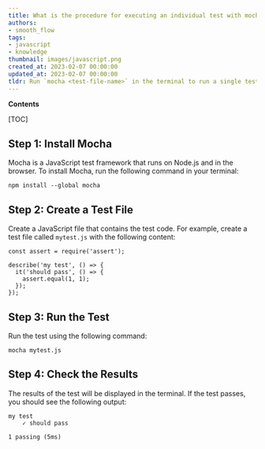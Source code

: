```yaml
---
title: What is the procedure for executing an individual test with mocha?
authors:
- smooth_flow
tags:
- javascript
- knowledge
thumbnail: images/javascript.png
created_at: 2023-02-07 00:00:00
updated_at: 2023-02-07 00:00:00
tldr: Run `mocha <test-file-name>` in the terminal to run a single test with Mocha in Javascript.
---
```


**Contents**

[TOC]

## Step 1: Install Mocha

Mocha is a JavaScript test framework that runs on Node.js and in the browser. To install Mocha, run the following command in your terminal:

```
npm install --global mocha
```

## Step 2: Create a Test File

Create a JavaScript file that contains the test code. For example, create a test file called `mytest.js` with the following content:

```
const assert = require('assert');

describe('my test', () => {
  it('should pass', () => {
    assert.equal(1, 1);
  });
});
```

## Step 3: Run the Test

Run the test using the following command:

```
mocha mytest.js
```

## Step 4: Check the Results

The results of the test will be displayed in the terminal. If the test passes, you should see the following output:

```
my test
    ✓ should pass

1 passing (5ms)
```
